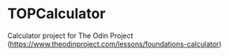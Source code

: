 # TOPCalculator
Calculator project for The Odin Project (https://www.theodinproject.com/lessons/foundations-calculator)
